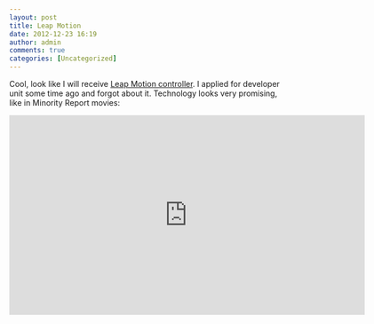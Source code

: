 ```yaml
---
layout: post
title: Leap Motion
date: 2012-12-23 16:19
author: admin
comments: true
categories: [Uncategorized]
---
```

<p style="text-align: left;">Cool, look like I will receive <a href="https://leapmotion.com/">Leap Motion controller</a>. I applied for developer unit some time ago and forgot about it. Technology looks very promising, like in Minority Report movies:</p>
<div class="videoWrapper"><iframe src="https://www.youtube.com/embed/_d6KuiuteIA?feature=player_embedded" frameborder="0" width="640" height="360"></iframe></div>
